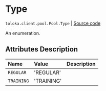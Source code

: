# Type
`toloka.client.pool.Pool.Type` | [Source code](https://github.com/Toloka/toloka-kit/blob/v1.0.1/src/client/pool/__init__.py#L186)

An enumeration.

## Attributes Description

| Name | Value | Description |
| :------| :-----------| :----------| 
`REGULAR`|'REGULAR'|<p></p>
`TRAINING`|'TRAINING'|<p></p>

